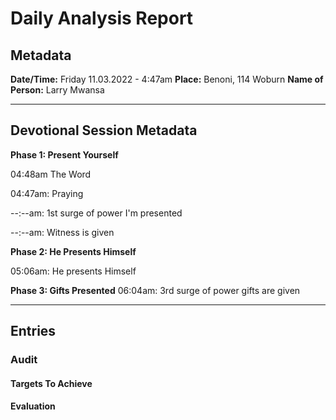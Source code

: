 # Daily Analysis Report

## Metadata

**Date/Time:** Friday 11.03.2022 - 4:47am
**Place:** Benoni, 114 Woburn
**Name of Person:** Larry Mwansa
____

## Devotional Session Metadata

**Phase 1: Present Yourself**

04:48am The Word



 
04:47am: Praying

--:--am: 1st surge of power I'm presented

--:--am: Witness is given

**Phase 2: He Presents Himself**

05:06am: He presents Himself

**Phase 3: Gifts Presented**
06:04am: 3rd surge of power gifts are given

_______

## Entries



### Audit

#### Targets To Achieve

#### Evaluation
